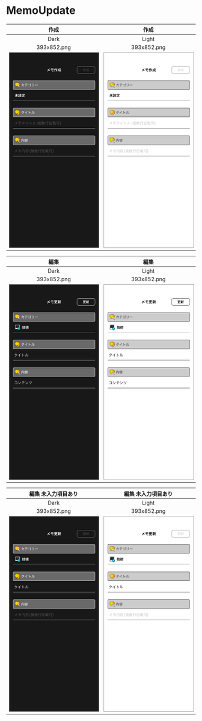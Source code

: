# MemoUpdate

|作成|作成|
|:---:|:---:|
|Dark|Light|
|393x852.png|393x852.png|
|<img src='../ReferenceImages_64/MemoUpdate/testMemoUpdateViewController_作成_Dark_393x852.png' width='250' style='border: 1px solid #999' />|<img src='../ReferenceImages_64/MemoUpdate/testMemoUpdateViewController_作成_Light_393x852.png' width='250' style='border: 1px solid #999' />|

|編集|編集|
|:---:|:---:|
|Dark|Light|
|393x852.png|393x852.png|
|<img src='../ReferenceImages_64/MemoUpdate/testMemoUpdateViewController_編集_Dark_393x852.png' width='250' style='border: 1px solid #999' />|<img src='../ReferenceImages_64/MemoUpdate/testMemoUpdateViewController_編集_Light_393x852.png' width='250' style='border: 1px solid #999' />|

|編集 未入力項目あり|編集 未入力項目あり|
|:---:|:---:|
|Dark|Light|
|393x852.png|393x852.png|
|<img src='../ReferenceImages_64/MemoUpdate/testMemoUpdateViewController_編集_未入力項目あり_Dark_393x852.png' width='250' style='border: 1px solid #999' />|<img src='../ReferenceImages_64/MemoUpdate/testMemoUpdateViewController_編集_未入力項目あり_Light_393x852.png' width='250' style='border: 1px solid #999' />|

